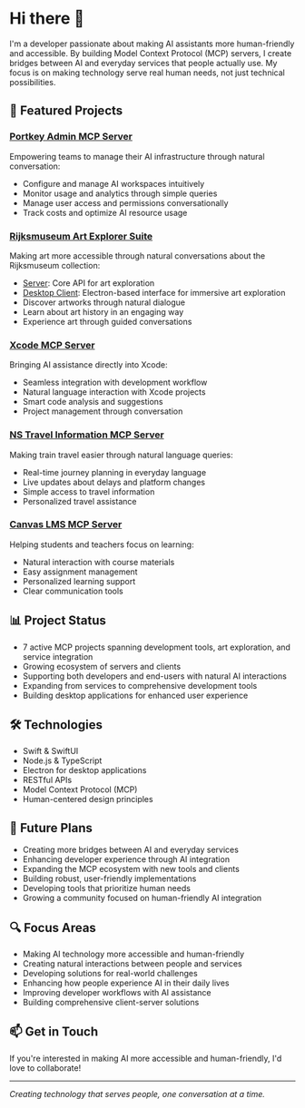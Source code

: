# Hi there 👋

I'm a developer passionate about making AI assistants more human-friendly and accessible. By building Model Context Protocol (MCP) servers, I create bridges between AI and everyday services that people actually use. My focus is on making technology serve real human needs, not just technical possibilities.

## 🚀 Featured Projects

### [Portkey Admin MCP Server](https://github.com/r-huijts/portkey-admin-mcp-server)
Empowering teams to manage their AI infrastructure through natural conversation:
- Configure and manage AI workspaces intuitively
- Monitor usage and analytics through simple queries
- Manage user access and permissions conversationally
- Track costs and optimize AI resource usage

### [Rijksmuseum Art Explorer Suite](https://github.com/r-huijts/rijksmuseum-mcp)
Making art more accessible through natural conversations about the Rijksmuseum collection:
- [Server](https://github.com/r-huijts/rijksmuseum-mcp): Core API for art exploration
- [Desktop Client](https://github.com/r-huijts/rijksmuseum-mcp-client): Electron-based interface for immersive art exploration
- Discover artworks through natural dialogue
- Learn about art history in an engaging way
- Experience art through guided conversations

### [Xcode MCP Server](https://github.com/r-huijts/xcode-mcp-server)
Bringing AI assistance directly into Xcode:
- Seamless integration with development workflow
- Natural language interaction with Xcode projects
- Smart code analysis and suggestions
- Project management through conversation

### [NS Travel Information MCP Server](https://github.com/r-huijts/ns-mcp-server)
Making train travel easier through natural language queries:
- Real-time journey planning in everyday language
- Live updates about delays and platform changes
- Simple access to travel information
- Personalized travel assistance

### [Canvas LMS MCP Server](https://github.com/r-huijts/canvas-mcp)
Helping students and teachers focus on learning:
- Natural interaction with course materials
- Easy assignment management
- Personalized learning support
- Clear communication tools

## 📊 Project Status
- 7 active MCP projects spanning development tools, art exploration, and service integration
- Growing ecosystem of servers and clients
- Supporting both developers and end-users with natural AI interactions
- Expanding from services to comprehensive development tools
- Building desktop applications for enhanced user experience

## 🛠 Technologies
- Swift & SwiftUI
- Node.js & TypeScript
- Electron for desktop applications
- RESTful APIs
- Model Context Protocol (MCP)
- Human-centered design principles

## 🔮 Future Plans
- Creating more bridges between AI and everyday services
- Enhancing developer experience through AI integration
- Expanding the MCP ecosystem with new tools and clients
- Building robust, user-friendly implementations
- Developing tools that prioritize human needs
- Growing a community focused on human-friendly AI integration

## 🔍 Focus Areas
- Making AI technology more accessible and human-friendly
- Creating natural interactions between people and services
- Developing solutions for real-world challenges
- Enhancing how people experience AI in their daily lives
- Improving developer workflows with AI assistance
- Building comprehensive client-server solutions

## 📫 Get in Touch
If you're interested in making AI more accessible and human-friendly, I'd love to collaborate!

---
*Creating technology that serves people, one conversation at a time.*